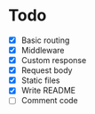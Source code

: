 # Todo

- [x] Basic routing
- [x] Middleware
- [x] Custom response
- [x] Request body
- [x] Static files
- [x] Write README
- [ ] Comment code